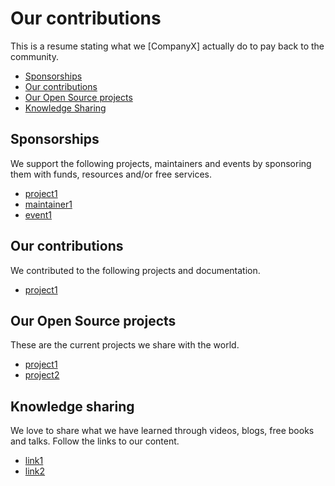 # Our contributions

This is a resume stating what we [CompanyX] actually do to pay back to the community.

- [Sponsorships](#sponsorships)
- [Our contributions](#our-contributions)
- [Our Open Source projects](#our-open-source-projects)
- [Knowledge Sharing](#knowledge-sharing)

## Sponsorships
We support the following projects, maintainers and events by sponsoring them with funds, resources and/or free services. 

- [project1]()
- [maintainer1]()
- [event1]()

## Our contributions
We contributed to the following projects and documentation.

- [project1]()

## Our Open Source projects
These are the current projects we share with the world.

- [project1]()
- [project2]()

## Knowledge sharing
We love to share what we have learned through videos, blogs, free books and talks. Follow the links to our content.

- [link1]()
- [link2]()
